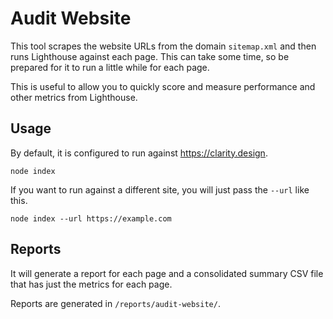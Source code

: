 # Audit Website

This tool scrapes the website URLs from the domain `sitemap.xml` and then runs Lighthouse against each page. This can take some time, so be prepared for it to run a little while for each page.

This is useful to allow you to quickly score and measure performance and other metrics from Lighthouse.

## Usage

By default, it is configured to run against https://clarity.design.

`node index`

If you want to run against a different site, you will just pass the `--url` like this.

`node index --url https://example.com`

## Reports

It will generate a report for each page and a consolidated summary CSV file that has just the metrics for each page.

Reports are generated in `/reports/audit-website/`.
